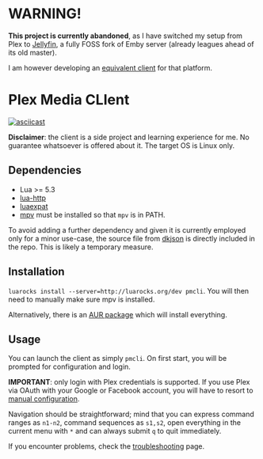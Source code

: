 # WARNING!
**This project is currently abandoned**, as I have switched my setup from Plex to [Jellyfin](http://jellyfin.org/), a fully FOSS fork of Emby server (already leagues ahead of its old master).

I am however developing an [equivalent client](https://github.com/Aanok/jftui) for that platform.

# Plex Media CLIent

[![asciicast](https://asciinema.org/a/4KcXcaD2fZHNdbyAvugZBcziI.svg)](https://asciinema.org/a/4KcXcaD2fZHNdbyAvugZBcziI)

**Disclaimer**: the client is a side project and learning experience for me. No guarantee whatsoever is offered about it. The target OS is Linux only.

## Dependencies
* Lua >= 5.3
* [lua-http](https://github.com/daurnimator/lua-http)
* [luaexpat](http://www.keplerproject.org/luaexpat/)
* [mpv](https://mpv.io/) must be installed so that `mpv` is in PATH.

To avoid adding a further dependency and given it is currently employed only for a minor use-case, the source file 
from [dkjson](http://dkolf.de/src/dkjson-lua.fsl/home) is directly included in the repo. This is likely a temporary 
measure.

## Installation
`luarocks install --server=http://luarocks.org/dev pmcli`. You will then need to manually make sure mpv is installed.

Alternatively, there is an [AUR package](https://aur.archlinux.org/packages/pmcli-git/) which will install everything.


## Usage
You can launch the client as simply `pmcli`. 
On first start, you will be prompted for configuration and login.

**IMPORTANT**: only login with Plex credentials is supported. If you use Plex via OAuth with your Google or Facebook account, you will have to resort to [manual configuration](https://github.com/Aanok/pmcli/wiki).

Navigation should be straightforward; mind that you can express command ranges as `n1-n2`, command sequences as `s1,s2`, open everything in the current menu with `*` and can always submit `q` to quit immediately.

If you encounter problems, check the [troubleshooting](https://github.com/Aanok/pmcli/wiki/Troubleshooting) page.
